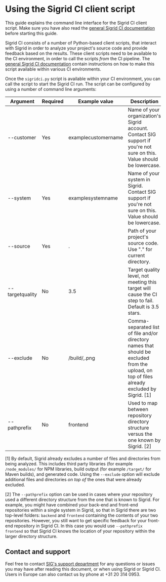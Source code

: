 Using the Sigrid CI client script
=================================

This guide explains the command line interface for the Sigrid CI client script. Make sure you have also read the [general Sigrid CI documentation](README.md) before starting this guide.

Sigrid CI consists of a number of Python-based client scripts, that interact with Sigrid in order to analyze your project's source code and provide feedback based on the results. These client scripts need to be available to the CI environment, in order to call the scripts *from* the CI pipeline. The [general Sigrid CI documentation](README.md) contain instructions on how to make this script available within various CI environments. 

Once the `sigridci.py` script is available within your CI environment, you can call the script to start the Sigrid CI run. The script can be configured by using a number of command line arguments:

| Argument        | Required | Example value       | Description                                                                                                                              |
|-----------------|----------|---------------------|------------------------------------------------------------------------------------------------------------------------------------------|
| --customer      | Yes      | examplecustomername | Name of your organization's Sigrid account. Contact SIG support if you're not sure on this. Value should be lowercase.                   |
| --system        | Yes      | examplesystemname   | Name of your system in Sigrid. Contact SIG support if you're not sure on this. Value should be lowercase.                                |
| --source        | Yes      | .                   | Path of your project's source code. Use "." for current directory.                                                                       |
| --targetquality | No       | 3.5                 | Target quality level, not meeting this target will cause the CI step to fail. Default is 3.5 stars.                                      |
| --exclude       | No       | /build/,.png        | Comma-separated list of file and/or directory names that should be excluded from the upload, on top of files already excluded by Sigrid. [1] |
| --pathprefix    | No       | frontend            | Used to map between repository directory structure versus the one known by Sigrid. [2]                                                       |

[1] By default, Sigrid already excludes a number of files and directories from being analyzed. This includes third party libraries (for example `/node_modules/` for NPM libraries, build output (for example `/target/` for Maven builds), and generated code. Using the `--exclude` option will exclude additional files and directories *on top of* the ones that were already excluded.

[2] The `--pathprefix` option can be used in cases where your repository used a different directory structure from the one that is known to Sigrid. For example, you might have combined your back-end and front-end repositories within a single system in Sigrid, so that in Sigrid there are two top-level folders: `backend` and `frontend` containing the contents of your two repositories. However, you still want to get specific feedback for your front-end repository in Sigrid CI. In this case you would use `--pathprefix frontend` so that Sigrid CI knows the location of your repository within the larger directory structure.

## Contact and support

Feel free to contact [SIG's support department](mailto:support@softwareimprovementgroup.com) for any questions or issues you may have after reading this document, or when using Sigrid or Sigrid CI. Users in Europe can also contact us by phone at +31 20 314 0953.
